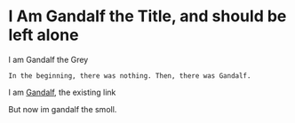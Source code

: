 # I Am Gandalf the Title, and should be left alone

I am Gandalf the Grey

```
In the beginning, there was nothing. Then, there was Gandalf.
```

I am [Gandalf](original.md), the existing link

But now im gandalf the smoll.
